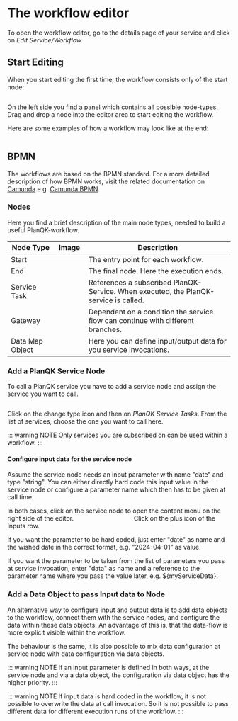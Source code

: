 # The workflow editor

To open the workflow editor, go to the details page of your service and click on _Edit Service/Workflow_

## Start Editing

When you start editing the first time, the workflow consists only of the start node:

   <img width="768" :src="$withBase('/images/workflow/workflow-editor-start.png')" alt="">

On the left side you find a panel which contains all possible node-types. Drag and drop a node into the editor area to start editing the workflow.

Here are some examples of how a workflow may look like at the end:

   <img width="768" :src="$withBase('/images/workflow/workflow-editor-examples.png')" alt="">

## BPMN

The workflows are based on the BPMN standard.
For a more detailed description of how BPMN works, visit the related documentation on [Camunda](https://docs.camunda.io/) e.g. [Camunda BPMN](https://docs.camunda.io/docs/components/modeler/bpmn/).

### Nodes

Here you find a brief description of the main node types, needed to build a useful PlanQK-workflow.

| Node Type       | Image                                                                                                 | Description                                                                          |
|-----------------|-------------------------------------------------------------------------------------------------------|--------------------------------------------------------------------------------------|
| Start           | <img width="64" :src="$withBase('/images/workflow/workflow-editor-node-start.png')" alt="">           | The entry point for each workflow.                                                   |
| End             | <img width="64" :src="$withBase('/images/workflow/workflow-editor-node-end.png')" alt="">             | The final node. Here the execution ends.                                             |
| Service Task    | <img width="64" :src="$withBase('/images/workflow/workflow-editor-node-service-task.png')" alt="">    | References a subscribed PlanQK-Service. When executed, the PlanQK-service is called. |
| Gateway         | <img width="64" :src="$withBase('/images/workflow/workflow-editor-node-gateway.png')" alt="">         | Dependent on a condition the service flow can continue with different branches.      |
| Data Map Object | <img width="64" :src="$withBase('/images/workflow/workflow-editor-node-data-map-object.png')" alt=""> | Here you can define input/output data for you service invocations.                   |


### Add a PlanQK Service Node

To call a PlanQK service you have to add a service node and assign the service you want to call.

   <img width="768" :src="$withBase('/images/workflow/workflow-editor-add-service-node.png')" alt="">

Click on the change type icon and then on _PlanQK Service Tasks_.
From the list of services, choose the one you want to call here.

::: warning NOTE
Only services you are subscribed on can be used within a workflow.
:::

#### Configure input data for the service node

Assume the service node needs an input parameter with name "date" and type "string".
You can either directly hard code this input value in the service node or configure a parameter name which then has to be given at call time.

In both cases, click on the service node to open the content menu on the right side of the editor.
<img width="128" :src="$withBase('/images/workflow/workflow-editor-service-node-configuration.png')" alt="">
Click on the plus icon of the Inputs row.

If you want the parameter to be hard coded, just enter "date" as name and the wished date in the correct format, e.g. "2024-04-01" as value.

If you want the parameter to be taken from the list of parameters you pass at service invocation, enter "data" as name and a reference to the parameter name where you pass the value later, e.g. ${myServiceData}.

### Add a Data Object to pass Input data to Node

An alternative way to configure input and output data is to add data objects to the workflow, connect them with the service nodes, and configure the data within these data objects.
An advantage of this is, that the data-flow is more explicit visible within the workflow.

The behaviour is the same, it is also possible to mix data configuration at service node with data configuration via data objects.

::: warning NOTE
If an input parameter is defined in both ways, at the service node and via a data object, the configuration via data object has the higher priority.
:::

::: warning NOTE
If input data is hard coded in the workflow, it is not possible to overwrite the data at call invocation.
So it is not possible to pass different data for different execution runs of the workflow.
:::

